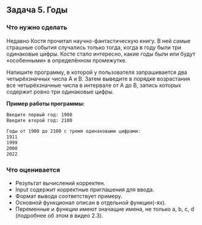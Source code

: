 ## Задача 5. Годы
### Что нужно сделать
Недавно Костя прочитал научно-фантастическую книгу. В ней самые страшные события случались только тогда, когда 
в году были три одинаковые цифры. Косте стало интересно, какие годы были или будут «особенными» в определённом промежутке.

Напишите программу, в которой у пользователя запрашивается два четырёхзначных числа A и B. Затем выведите в порядке 
возрастания все четырёхзначные числа в интервале от A до B, запись которых содержит ровно три одинаковые цифры.

**Пример работы программы:**

```bash
Введите первый год: 1900
Введите второй год: 2100

Годы от 1900 до 2100 с тремя одинаковыми цифрами:
1911
1999
2000
2022
```
### Что оценивается
- Результат вычислений корректен.
- Input содержит корректные приглашения для ввода. 
- Формат вывода соответствует примеру.
- Основной функционал описан в отдельной функции(-ях).
- Переменные и функции имеют значащие имена, не только a, b, c, d (подробнее об этом в видео 2.3).
